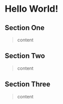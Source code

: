 # Hello World!

[](toc)

## Section One

> content

## Section Two

> content

## Section Three

> content
